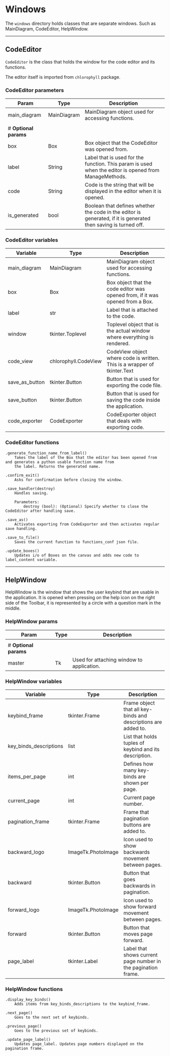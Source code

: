 
# Windows

The `windows` directory holds classes that are separate windows. Such as MainDiagram, CodeEditor, HelpWindow.

---

## CodeEditor

`CodeEditor` is the class that holds the window for the code editor and its functions.

The editor itself is imported from `chlorophyll` package.

### CodeEditor parameters

| **Param**             | **Type**    | **Description**                                                                                                 | 
|-----------------------|-------------|-----------------------------------------------------------------------------------------------------------------|
| main_diagram          | MainDiagram | MainDiagram object used for accessing functions.                                                                |
|                       |             |                                                                                                                 |
| # **Optional params** |             |                                                                                                                 |
| box                   | Box         | Box object that the CodeEditor was opened from.                                                                 |
| label                 | String      | Label that is used for the function. This param is used when the editor is opened from ManageMethods.           |
| code                  | String      | Code is the string that will be displayed in the editor when it is opened.                                      |
| is_generated          | bool        | Boolean that defines whether the code in the editor is generated, if it is generated then saving is turned off. |

### CodeEditor variables

| **Variable**   | **Type**             | **Description**                                                               | 
|----------------|----------------------|-------------------------------------------------------------------------------|
| main_diagram   | MainDiagram          | MainDiagram object used for accessing functions.                              |
| box            | Box                  | Box object that the code editor was opened from, if it was opened from a Box. |
| label          | str                  | Label that is attached to the code.                                           |
| window         | tkinter.Toplevel     | Toplevel object that is the actual window where everything is rendered.       |
| code_view      | chlorophyll.CodeView | CodeView object where code is written. This is a wrapper of tkinter.Text      |
| save_as_button | tkinter.Button       | Button that is used for exporting the code file.                              |
| save_button    | tkinter.Button       | Button that is used for saving the code inside the application.               |
| code_exporter  | CodeExporter         | CodeExporter object that deals with exporting code.                           |

### CodeEditor functions

    .generate_function_name_from_label()
        Takes the label of the Box that the editor has been opened from and generates a python usable function name from 
        the label. Returns the generated name.

    .confirm_exit()
        Asks for confirmation before closing the window.

    .save_handler(destroy)
        Handles saving.

        Parameters:
            destroy (bool): (Optional) Specify whether to close the CodeEditor after handling save.

    .save_as()
        Activates exporting from CodeExporter and then activates regular save handling.

    .save_to_file()
        Saves the current function to functions_conf json file.

    .update_boxes()
        Updates i/o of Boxes on the canvas and adds new code to label_content variable.

---

## HelpWindow

HelpWindow is the window that shows the user keybind that are usable in the application.
It is opened when pressing on the help icon on the right side of the Toolbar, it is represented by a circle with a
question mark in the middle.


### HelpWindow params

| **Param**             | **Type** | **Description**                           |
|-----------------------|----------|-------------------------------------------|
|                       |          |                                           |
| # **Optional params** |          |                                           |
| master                | Tk       | Used for attaching window to application. |

### HelpWindow variables

| **Variable**           | **Type**           | **Description**                                                |
|------------------------|--------------------|----------------------------------------------------------------|
| keybind_frame          | tkinter.Frame      | Frame object that all key-binds and descriptions are added to. |
| key_binds_descriptions | list               | List that holds tuples of keybind and its description.         |
| items_per_page         | int                | Defines how many key-binds are shown per page.                 |
| current_page           | int                | Current page number.                                           |
| pagination_frame       | tkinter.Frame      | Frame that pagination buttons are added to.                    |
| backward_logo          | ImageTk.PhotoImage | Icon used to show backwards movement between pages.            |
| backward               | tkinter.Button     | Button that goes backwards in pagination.                      |
| forward_logo           | ImageTk.PhotoImage | Icon used to show forward movement between pages.              |
| forward                | tkinter.Button     | Button that moves page forward.                                |
| page_label             | tkinter.Label      | Label that shows current page number in the pagination frame.  |

### HelpWindow functions

    .display_key_binds()
        Adds items from key_binds_descriptions to the keybind_frame.

    .next_page()
        Goes to the next set of keybinds.

    .previous_page()
        Goes to the previous set of keybinds.

    .update_page_label()
        Updates page_label. Updates page numbers displayed on the pagination frame.
